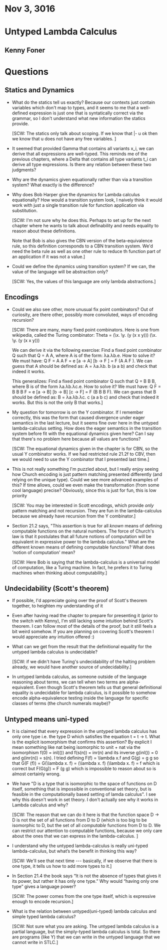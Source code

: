 # Nov 3, 3016

# Untyped Lambda Calculus
## Kenny Foner

# Questions

## Statics and Dynamics

- What do the statics tell us exactly? Because our contexts just contain
  variables which don't map to types, and it seems to me that a well-defined
  expression is just one that is syntatically correct via the grammar, so I
  don't understand what new information the statics provide.

  [SCW:  The statics only talk about scoping.  If we know that
     |- u ok  then we know that u does not have any free variables. ]

- It seemed that provided Gamma that contains all variants x_i, we can derive
  that all expressions are well-typed. This reminds me of the previous
  chapters, where a Delta that contains all type variants t_i can derive all
  type expressions. Is there any relation between these two judgments?

- Why are the dynamics given equationally rather than via a transition system?
  What exactly is the difference?

- Why does Bob Harper give the dynamics for Lambda calculus equationally? How
  would a transition system look, I naively think it would work with just a
  single transition rule for function application via substitution.

  [SCW: I'm not sure why he does this. Perhaps to set up for the next chapter
  where he wants to talk about definability and needs equality to reason about
  these definitions.

  Note that Bob is also gives the CBN version of the beta-equivalence rule, so this
  definition corresponds to a CBN transition system. We'd need the beta rule
  as well as one other rule to reduce th function part of an application if it
  was not a value.]

- Could we define the dynamics using transition system? If we can, the value
  of the language will be abstraction only?

  [SCW: Yes, the values of this language are only lambda abstractions.]



## Encodings

- Could we also see other, more unusual fix point combinators? Out of
  curiosity, are there other, possibly more convoluted, ways of encoding
  recursion?

  [SCW: There are many, many fixed point combinators. Here is one 
  from wikipedia, called the Turing combinator:
	 Theta = (\x. \y. (y (x x y))) (\x. \y. (y (x x y)))

  We can derive it via the following exercise:
  Find a fixed point combinator Q such that Q = A A, where A is of the
  form: λa.λb.e.  How to solve it? We must have:
        Q F = A A F = e [a → A] [b → F ] = F (A A F ).
  We can guess that A should be defined as: A = λa.λb. b (a a b) and
  check that indeed it works.

  This generalizes:
  Find a fixed point combinator Q such that Q = B B B, where B is of the
  form  λa.λb.λc.e.  How to solve it? We must have:
        Q F = B B B F = e [a → B] [b → B] [c → F] = F (B B B F).
  We can guess that B should be defined as: B = λa.λb.λc. c (a a b c) and
  check that indeed it works. But this is not the only B that works.]

- My question for tomorrow is on the Y combinator. If I remember correctly,
  this was the form that caused divergence under eager semantics in the last
  lecture, but it seems fine over here in the untyped lambda-calculus
  setting. How does the eager semantics in the transition system before fit
  with the equational dynamics given here? Can I say that there's no problem
  here because all values are functions?

  [SCW: The equational dynamics given in the chapter is for CBN, so the
  usual Y combinator works.  If we had restricted rule 21.2f to CBV, then
  we would need to use the Y combinator that I presented last time.]

- This is not really something I'm puzzled about, but I really enjoy seeing
  how Church encoding is just pattern matching presented differently (and
  relying on the unique type). Could we see more advanced examples of this? If
  time allows, could we even make the transformation (from some cool language)
  precise? Obviously, since this is just for fun, this is low priority

  [SCW: You may be interested in Scott encodings, which provide *only* pattern
  matching and not recursion. They are fun in the lambda-calculus because we
  already have recursion from the Y combinator.]

- Section 21.2 says, "This assertion is true for all _known_ means of defining
  computable functions on the natural numbers. The force of Church's law is
  that it postulates that all future notions of computation will be equivalent
  in expressive power to the lambda calculus." What are the different known
  means of defining computable functions? What does 'notion of computation'
  mean?

  [SCW: Here Bob is saying that the lambda-calculus is a universal model of
  computation, like a Turing machine. In fact, he prefers it to Turing machines
  when thinking about computability.]

## Undecidability (Scott's theorem)

- If possible, I'd appreciate going over the proof of Scott's theorem
  together, to heighten my understanding of it

- Even after having read the chapter to prepare for presenting it (prior to
  the switch with Kenny), I'm still lacking some intuition behind Scott's
  theorem. I can follow most of the details of the proof, but it still feels a
  bit weird somehow. If you are planning on covering Scott's theorem I would
  appreciate any intuition offered :)

- What can we get from the result that the definitional equality for the
  untyped lambda calculus is undecidable?

  [SCW: if we didn't have Turing's undecidability of the halting problem
  already, we would have another source of undecidability.]

- In untyped lambda calculus, as someone outside of the language reasoning
  about terms, we can tell when two terms are alpha-equivalent. Even though
  Scott's theorem tells us that general definitional equality is undecidable
  for lambda calculus, is it possible to somehow encode alpha-equivalence
  testing inside the language for specific classes of terms (the church
  numerals maybe)?

## Untyped means uni-typed

- It is claimed that every expression in the untyped lambda calculus has only
  one type i.e. the type D which satisfies the equation t = t -> t. What is
  the explicit isomorphism that confirms this assertion? By explicit I mean
  something like nat being isomorphic to unit + nat via the isomorphism f(0) =
  inl(()) and f(s(n)) = inr(n) and its inverse g(inl()) = 0 and g(inr(n)) =
  s(n). I tried defining F(f) = \lambda x.f and G(g) = g g so that G(F (f)) =
  G(\lambda x. f) = (\lambda x. f) (\lambda x. f) = f which is correct but
  F(G(g)) = F (g g) which is impossible to reason about so is almost certainly
  wrong.

- We have "D is a type that is isomorphic to the space of functions on D
  itself, something that is impossible in conventional set theory, but is
  feasible in the computationally based setting of lamda calculus".
  I see why this doesn't work in set theory. I don't actually see why it works
  in Lambda calculus and why?

  [SCW: The reason that we can do it here is that the function space D -> D
  is not the set of all functions from D to D (which is too big to be isomorphic
  to D, but the set of all *computable* functions from D to D. We can restrict
  our attention to computable functions, because we only care about the ones
  that we can express in the lambda-calculus. ]

- I understand why the untyped lambda-calculus is really uni-typed
  lambda-calculus, but what’s the benefit in thinking this way?

  [SCW: We'll see that next time --- basically, if we observe that there is one
  type, it tells us how to add more types to it.]

- In Section 21.4 the book says “It is not the absence of types that gives it
  its power, but rather it has only one type.” Why would “having only one
  type” gives a language power?

  [SCW: The power comes from the one type itself, which is expressive enough
  to encode recursion.]

- What is the relation between untyped(uni-typed) lambda calculus and simple
  typed lambda calculus?

  [SCW: Not sure what you are asking. The untyped lambda calculus is a partial
  language, but the simply-typed lambda calculus is total. So there are programs
  (like Y) that we can write in the untyped language that we cannot write in
  STLC.]


